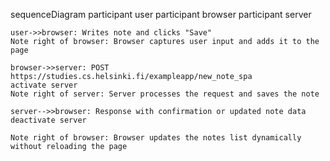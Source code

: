 sequenceDiagram
    participant user
    participant browser
    participant server

    user->>browser: Writes note and clicks "Save"
    Note right of browser: Browser captures user input and adds it to the page

    browser->>server: POST https://studies.cs.helsinki.fi/exampleapp/new_note_spa
    activate server
    Note right of server: Server processes the request and saves the note

    server-->>browser: Response with confirmation or updated note data
    deactivate server

    Note right of browser: Browser updates the notes list dynamically without reloading the page
